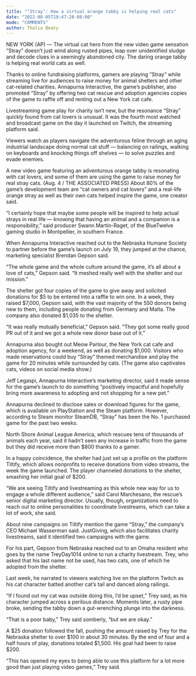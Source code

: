 ```yaml
---
title: "‘Stray’: How a virtual orange tabby is helping real cats"
date: "2022-08-05T19:47:28-08:00"
mode: "COMMENTS"
author: Thalia Beaty
---
```


NEW YORK (AP) — The virtual cat hero from the new video game sensation “Stray” doesn’t just wind along rusted pipes, leap over unidentified sludge and decode clues in a seemingly abandoned city. The daring orange tabby is helping real world cats as well.

Thanks to online fundraising platforms, gamers are playing “Stray“ while streaming live for audiences to raise money for animal shelters and other cat-related charities. Annapurna Interactive, the game’s publisher, also promoted “Stray” by offering two cat rescue and adoption agencies copies of the game to raffle off and renting out a New York cat cafe.

Livestreaming game play for charity isn’t new, but the resonance “Stray” quickly found from cat lovers is unusual. It was the fourth most watched and broadcast game on the day it launched on Twitch, the streaming platform said.

Viewers watch as players navigate the adventurous feline through an aging industrial landscape doing normal cat stuff — balancing on railings, walking on keyboards and knocking things off shelves — to solve puzzles and evade enemies.

A new video game featuring an adventurous orange tabby is resonating with cat lovers, and some of them are using the game to raise money for real stray cats. (Aug. 4 / THE ASSOCIATED PRESS)
About 80% of the game’s development team are “cat owners and cat lovers” and a real-life orange stray as well as their own cats helped inspire the game, one creator said.

“I certainly hope that maybe some people will be inspired to help actual strays in real life — knowing that having an animal and a companion is a responsibility,” said producer Swann Martin-Raget, of the BlueTwelve gaming studio in Montpellier, in southern France.

When Annapurna Interactive reached out to the Nebraska Humane Society to partner before the game’s launch on July 19, they jumped at the chance, marketing specialist Brendan Gepson said.

“The whole game and the whole culture around the game, it’s all about a love of cats,” Gepson said. “It meshed really well with the shelter and our mission.”

The shelter got four copies of the game to give away and solicited donations for $5 to be entered into a raffle to win one. In a week, they raised $7,000, Gepson said, with the vast majority of the 550 donors being new to them, including people donating from Germany and Malta. The company also donated $1,035 to the shelter.

“It was really mutually beneficial,” Gepson said. ”They got some really good PR out of it and we got a whole new donor base out of it.”

Annapurna also bought out Meow Parlour, the New York cat cafe and adoption agency, for a weekend, as well as donating $1,000. Visitors who made reservations could buy “Stray” themed merchandise and play the game for 20 minutes while surrounded by cats. (The game also captivates cats, videos on social media show.)

Jeff Legaspi, Annapurna Interactive’s marketing director, said it made sense for the game’s launch to do something “positively impactful and hopefully bring more awareness to adopting and not shopping for a new pet.”

Annapurna declined to disclose sales or download figures for the game, which is available on PlayStation and the Steam platform. However, according to Steam monitor SteamDB, “Stray” has been the No. 1 purchased game for the past two weeks.

North Shore Animal League America, which rescues tens of thousands of animals each year, said it hadn’t seen any increase in traffic from the game but they did receive more than $800 thanks to a gamer.

In a happy coincidence, the shelter had just set up a profile on the platform Tiltify, which allows nonprofits to receive donations from video streams, the week the game launched. The player channeled donations to the shelter, smashing her initial goal of $200.

“We are seeing Tiltify and livestreaming as this whole new way for us to engage a whole different audience,” said Carol Marchesano, the rescue’s senior digital marketing director. Usually, though, organizations need to reach out to online personalities to coordinate livestreams, which can take a lot of work, she said.

About nine campaigns on Tiltify mention the game “Stray,” the company’s CEO Michael Wasserman said. JustGiving, which also facilitates charity livestreams, said it identified two campaigns with the game.

For his part, Gepson from Nebraska reached out to an Omaha resident who goes by the name TreyDay1014 online to run a charity livestream. Trey, who asked that his last name not be used, has two cats, one of which he adopted from the shelter.

Last week, he narrated to viewers watching live on the platform Twitch as his cat character batted another cat’s tail and danced along railings.

“If I found out my cat was outside doing this, I’d be upset,” Trey said, as his character jumped across a perilous distance. Moments later, a rusty pipe broke, sending the tabby down a gut-wrenching plunge into the darkness.

“That is a poor baby,” Trey said somberly, “but we are okay.”

A $25 donation followed the fall, pushing the amount raised by Trey for the Nebraska shelter to over $100 in about 30 minutes. By the end of four and a half hours of play, donations totaled $1,500. His goal had been to raise $200.

“This has opened my eyes to being able to use this platform for a lot more good than just playing video games,” Trey said.
